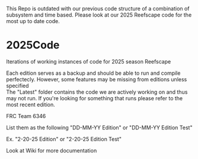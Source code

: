 This Repo is outdated with our previous code structure of a combination of subsystem and time based.  Please look at our 2025 Reefscape code for the most up to date code.

# 2025Code
Iterations of working instances of code for 2025 season Reefscape

Each edition serves as a backup and should be able to run and compile perfectecly.  However, some features may be missing from editions unless specified  
The "Latest" folder contains the code we are actively working on and thus may not run. If you're looking for something that runs please refer to the most recent edition.

FRC Team 6346

List them as the following "DD-MM-YY Edition" or "DD-MM-YY Edition Test"

Ex.
"2-20-25 Edition" or "2-20-25 Edition Test"

Look at Wiki for more documentation
